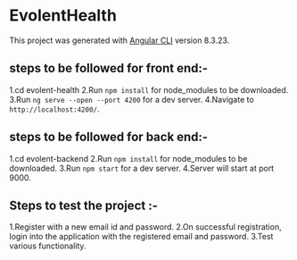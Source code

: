 # EvolentHealth

This project was generated with [Angular CLI](https://github.com/angular/angular-cli) version 8.3.23.

## steps to be followed for front end:-

1.cd evolent-health
2.Run `npm install` for node_modules to be downloaded.
3.Run `ng serve --open --port 4200` for a dev server. 
4.Navigate to `http://localhost:4200/`. 

## steps to be followed for back end:-

1.cd evolent-backend
2.Run `npm install` for node_modules to be downloaded.
3.Run `npm start` for a dev server. 
4.Server will start at  port 9000. 

## Steps to test the project :-

1.Register with a new email id and password.
2.On successful registration, login into the application with the registered email and password.
3.Test various functionality.